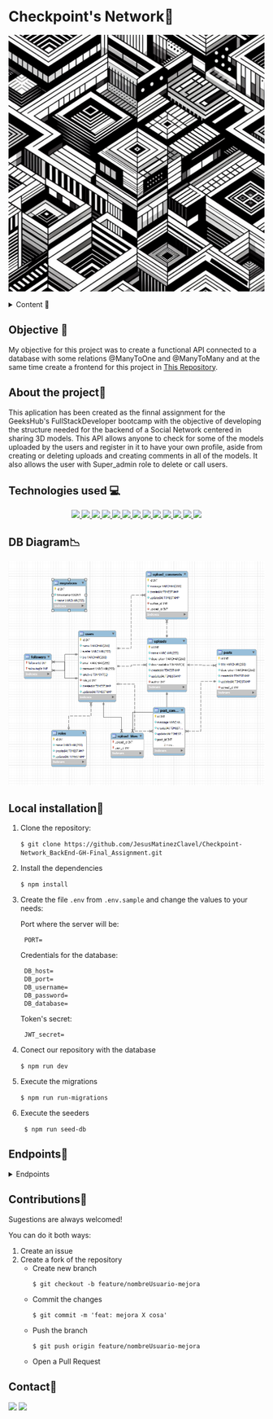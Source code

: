 # Checkpoint's Network📢

![Tattoo_Studio](./img/readme/readme.jpg)

<details>
  <summary>Content 📝</summary>
  <ol>
    <li><a href="#objective">Objective</a></li>
    <li><a href="#about-the-project">About the project</a></li>
    <li><a href="#stack">Technologies used</a></li>
    <li><a href="#diagram-bd">Diagram</a></li>
    <li><a href="#Local-installation">Installation</a></li>
    <li><a href="#endpoints">Endpoints</a></li>
    <li><a href="#contribuciones">Contribuciones</a></li>
    <li><a href="#contacto">Contacto</a></li>
  </ol>
</details>

## Objective 🎯
My objective for this project was to create a functional API connected to a database with some relations @ManyToOne and @ManyToMany and at the same time create a frontend for this project in [This Repository](https://github.com/JesusMatinezClavel/Checkpoint-FrontEnd-GH-Final_Assignment.git).

## About the project📑
This aplication has been created as the finnal assignment for the GeeksHub's FullStackDeveloper bootcamp with the objective of developing the structure needed for the backend of a Social Network centered in sharing 3D models. This API allows anyone to check for some of the models uploaded by the users and register in it to have your own profile, aside from creating or deleting uploads and creating comments in all of the models. It also allows the user with Super_admin role to delete or call users.  

## Technologies used 💻
<div align="center">
<a href="https://www.expressjs.com/">
    <img src= "https://img.shields.io/badge/express.js-%23404d59.svg?style=for-the-badge&logo=express&logoColor=%2361DAFB"/>
</a>
<a href="https://nextjs.org/">
    <img src= "https://img.shields.io/badge/node.js-026E00?style=for-the-badge&logo=node.js&logoColor=white"/>
</a>
<a href="https://typeorm.io/">
    <img src="https://img.shields.io/badge/TypeORM-%230B0A0A.svg?style=for-the-badge&logo=typeorm&logoColor=white"/>
</a>
<a href="https://www.typescriptlang.org/">
    <img src="https://img.shields.io/badge/TypeScript-%23007ACC.svg?style=for-the-badge&logo=typescript&logoColor=white"/>
</a>
<a href="https://www.npmjs.com/package/multer">
    <img src="https://img.shields.io/badge/Multer-%232c3e50.svg?style=for-the-badge&logo=node.js&logoColor=white"/>
</a>
<a href="https://nodejs.org/api/fs.html">
    <img src="https://img.shields.io/badge/fs-%23FFA500.svg?style=for-the-badge&logo=node.js&logoColor=white"/>
</a>
<a href="https://nodejs.org/api/path.html">
    <img src="https://img.shields.io/badge/path-%231177B8.svg?style=for-the-badge&logo=node.js&logoColor=white"/>
</a>
<a href="https://jwt.io/">
    <img src= "https://img.shields.io/badge/JWT-grey?style=for-the-badge&logo=JSON%20web%20tokens"/>
</a>
<a href="https://www.npmjs.com/package/cors">
    <img src= "https://img.shields.io/badge/Cors-purple?style=for-the-badge
    "/>
</a>
<a href="https://www.npmjs.com/package/dotenv">
    <img src= "https://img.shields.io/badge/dotenv-blue?style=for-the-badge&logo=dotenv    "/>
</a>
<a href="https://www.npmjs.com/package/bcrypt">
    <img src= "https://img.shields.io/badge/bcrypt-%23F7DF1E?style=for-the-badge&logo=bcrypt"/>
</a>
<a href="https://git-scm.com/">
    <img src= "https://img.shields.io/badge/git-F54D27?style=for-the-badge&logo=git&logoColor=white"/>
</a>
<a href="https://www.github.com/">
    <img src= "https://img.shields.io/badge/github-24292F?style=for-the-badge&logo=github&logoColor=white"/>
</a>
 </div>

## DB Diagram📉
![Diagram for the first tables created](./img/readme/DB_Diagram.png)

## Local installation🔨
1. Clone the repository:

    `$ git clone https://github.com/JesusMatinezClavel/Checkpoint-Network_BackEnd-GH-Final_Assignment.git`

2. Install the dependencies

    ` $ npm install `

3. Create the file `.env` from `.env.sample` and change the values to your needs:

    Port where the server will be:

        PORT= 

    Credentials for the database:

        DB_host= 
        DB_port= 
        DB_username= 
        DB_password= 
        DB_database= 

    Token's secret:

        JWT_secret=

4. Conect our repository with the database

    `$ npm run dev`

5. Execute the migrations

    ` $ npm run run-migrations ` 

6. Execute the seeders

    ` $ npm run seed-db`


## Endpoints🚩
<details>
<summary>Endpoints</summary>

- AUTH
    - REGISTER

            POST localhost:4000/api/auth/register
        body:
        ``` js
            {
            "name": "",
            "avatar": "",
            "email": "",
            "password": ""
            }
        ```

    - LOGIN

            POST localhost:4000/api/auth/login 
        body:
        ``` js
            {
            "email": "",
            "password": ""
            }
        ```
    - LOGOUT

            POST localhost:4000/api/auth/logout


- SUPERADMIN
    - Get All Users

            GET localhost:4000/api/user/superadmin

    - Delete User

            localhost:4000/api/user/superadmin/:id

- USERS
    - Get Own Profile

            GET localhost:4000/api/user/profile

    - Get Profile By Id

            GET localhost:4000/api/user/profile/:id

    - Update Own Profile

            PUT localhost:4000/api/user/profile/update
            
        body:
        ``` js
            {
            "name": "",
            "bio": "",
            "email": "",
            "avatar":"",
            "password": "",
            "confirmPassword": ""
            }
        ```        
    - Delete Own Profile

            DELETE localhost:4000/api/user/delete/

    - Like/Dislike Model

            PUT localhost:4000/api/user/like/:id

    - Follow/Unfollow User

            PUT localhost:4000/api/user/follow/:id

- UPLOADS
    - New Upload

            POST localhost:4000/api/upload/upload
        body:
        ``` js
            {
            "name": "",
            "description": "",
            "downloadable": false
            }
        ```
    - Get Uploads

            GET localhost:4000/api/upload/all?page

    - Get File by ID

            GET localhost:4000/api/file/download/:id

    - Delete Upload

            DELETE localhost:4000/api/upload/delete/:id

- UPLOAD COMMENTS

    - Get My Upload Comments

            GET localhost:4000/api/comment/upload/own

    - Create New Upload Comment

            POST localhost:4000/api/comment/upload/new/:id            
        body:
        ``` js
            {
            "message":""
            }
        ```

    - Update Upload Comment

            PUT localhost:4000/api/comment/upload/update/:id
        body:
        ``` js
            {
            "message": ""
            }
        ```

    - Delete Upload Comment

            DELETE localhost:4000/api/comment/upload/delete/:id

</details>

## Contributions🤘
Sugestions are always welcomed!

You can do it both ways:

1. Create an issue
2. Create a fork of the repository
    - Create new branch
        ```
        $ git checkout -b feature/nombreUsuario-mejora
        ```
    - Commit the changes
        ```
        $ git commit -m 'feat: mejora X cosa'
        ```
    - Push the branch
        ```
        $ git push origin feature/nombreUsuario-mejora
        ```
    - Open a Pull Request

## Contact📧
<a href = "mailto:jmcvalles@gmail.com"><img src="https://img.shields.io/badge/Gmail-C6362C?style=for-the-badge&logo=gmail&logoColor=white" target="_blank"></a>
<a href="https://www.linkedin.com/in/jes%C3%BAs-mart%C3%ADnez-clavel-vall%C3%A9s-913294108?lipi=urn%3Ali%3Apage%3Ad_flagship3_profile_view_base_contact_details%3BtQmk%2FVrTShiKcofYcK6uYg%3D%3D" target="_blank"><img src="https://img.shields.io/badge/-LinkedIn-%230077B5?style=for-the-badge&logo=linkedin&logoColor=white" target="_blank"></a> 
</p>


